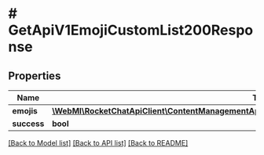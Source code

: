 # # GetApiV1EmojiCustomList200Response

## Properties

Name | Type | Description | Notes
------------ | ------------- | ------------- | -------------
**emojis** | [**\WebMI\RocketChatApiClient\ContentManagementApi\Model\GetApiV1EmojiCustomList200ResponseEmojis**](GetApiV1EmojiCustomList200ResponseEmojis.md) |  | [optional]
**success** | **bool** |  | [optional]

[[Back to Model list]](../../README.md#models) [[Back to API list]](../../README.md#endpoints) [[Back to README]](../../README.md)
